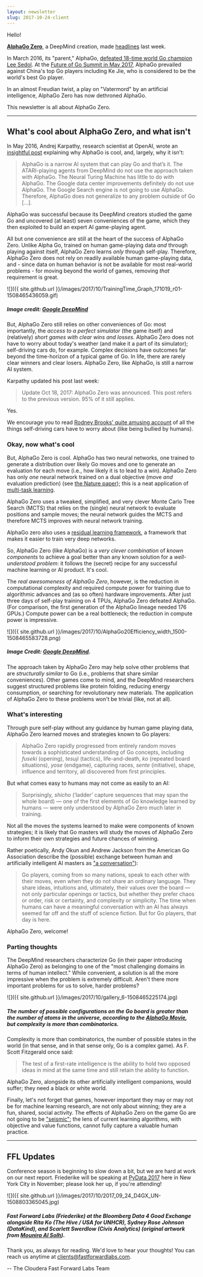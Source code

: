 ```yaml
---
layout: newsletter
slug: 2017-10-24-client
---
```


Hello!

[**AlphaGo Zero**](https://deepmind.com/blog/alphago-zero-learning-scratch/), a DeepMind creation, made [headlines](https://spectrum.ieee.org/tech-talk/robotics/artificial-intelligence/alphago-zero-goes-from-blank-slate-to-grandmaster-in-three-dayswithout-any-help-at-all) last week. 

In March 2016, its "parent," AlphaGo, [defeated 18-time world Go champion Lee Sedol](https://www.theatlantic.com/technology/archive/2016/03/the-invisible-opponent/475611/). At the [Future of Go Summit in May 2017](https://events.google.com/alphago2017/), AlphaGo prevailed against China's top Go players including Ke Jie, who is considered to be the world's best Go player. 

In an almost Freudian twist, a play on "Vatermord" by an artificial intelligence, AlphaGo Zero has now dethroned AlphaGo. 

This newsletter is all about AlphaGo Zero.

---

## What's cool about AlphaGo Zero, and what isn't
In May 2016, Andrej Karpathy, research scientist at OpenAI, wrote an [insightful post](https://medium.com/@karpathy/alphago-in-context-c47718cb95a5) explaining why AlphaGo is cool, and, largely, why it isn't:

> AlphaGo is a narrow AI system that can play Go and that’s it. The ATARI-playing agents from DeepMind do not use the approach taken with AlphaGo. The Neural Turing Machine has little to do with AlphaGo. The Google data center improvements definitely do not use AlphaGo. The Google Search engine is not going to use AlphaGo. Therefore, AlphaGo does not generalize to any problem outside of Go [...].

AlphaGo was successful because its DeepMind creators studied the game Go and uncovered (at least) seven conveniences of the game, which they then exploited to build an expert AI game-playing agent.

All but one convenience are still at the heart of the success of AlphaGo Zero. Unlike Alpha Go, trained on human game-playing data *and* through playing against itself, AlphaGo Zero learns *only* through self-play. Therefore, AlphaGo Zero does not rely on readily available human game-playing data, and - since data on human behavior is not be available for most real-world problems - for moving beyond the world of games, removing *that* requirement is great.

![]({{ site.github.url }}/images/2017/10/TrainingTime_Graph_171019_r01-1508465436059.gif)

##### Image credit: [Google DeepMind](https://deepmind.com/blog/alphago-zero-learning-scratch/)

But, AlphaGo Zero still relies on other conveniences of Go: most importantly, the *access to a perfect simulator* (the game itself) and (relatively) *short games with clear wins and losses*. AlphaGo Zero does not have to worry about today's weather (and make it a part of its simulator); self-driving cars do, for example. Complex decisions have outcomes far beyond the time-horizon of a typical game of Go. In life, there are rarely clear winners and clear losers. AlphaGo Zero, like AlphaGo, is still a narrow AI system.

Karpathy updated his post last week:

> Update Oct 18, 2017: AlphaGo Zero was announced. This post refers to the previous version. 95% of it still applies.

Yes.

We encourage you to read [Rodney Brooks' quite amusing account](https://spectrum.ieee.org/transportation/self-driving/the-big-problem-with-selfdriving-cars-is-people) of all the things self-driving cars have to worry about (like being bullied by humans).

### Okay, now what's cool
But, AlphaGo Zero is cool. AlphaGo has two neural networks, one trained to generate a distribution over likely Go moves and one to generate an evaluation for each move (i.e., how likely it is to lead to a win). AlphaGo Zero has only *one* neural network trained on a dual objective (move *and* evaluation prediction) (see [the Nature paper](https://www.nature.com/nature/journal/v550/n7676/full/nature24270.html)); this is a neat application of [multi-task learning](https://arxiv.org/abs/1706.05098).

AlphaGo Zero uses a tweaked, simplified, and very clever Monte Carlo Tree Search (MCTS) that relies on the (single) neural network to evaluate positions and sample moves; the neural network guides the MCTS and therefore MCTS improves with neural network training.

AlphaGo zero also uses a [residual learning framework](https://arxiv.org/abs/1512.03385), a framework that makes it easier to train very deep networks.

So, AlphaGo Zero (like AlphaGo) is a *very clever combination* of *known components* to achieve a goal better than any known solution for a *well-understood problem*: it follows the (secret) recipe for any successful machine learning or AI product. It's cool.

The *real awesomeness of AlphaGo Zero*, however, is the reduction in computational complexity and required compute power for training due to algorithmic advances and (as so often) hardware improvements. After just three days of self-play training on 4 TPUs, AlphaGo Zero defeated AlphaGo. (For comparison, the first generation of the AlphaGo lineage needed 176 GPUs.) Compute power can be a real bottleneck; the reduction in compute power is impressive.

![]({{ site.github.url }}/images/2017/10/AlphaGo20Efficiency_width_1500-1508465583728.png)

##### Image Credit: [Google DeepMind](https://deepmind.com/blog/alphago-zero-learning-scratch/).

The approach taken by AlphaGo Zero may help solve other problems that are *structurally similar* to Go (i.e., problems that share similar conveniences). Other games come to mind, and the DeepMind researchers suggest structured problems like protein folding, reducing energy consumption, or searching for revolutionary new materials. The application of AlphaGo Zero to these problems won't be trivial (like, not at all).

### What's interesting
Through pure self-play without any guidance by human game playing data, AlphaGo Zero learned moves and strategies known to Go players: 

>AlphaGo Zero rapidly progressed from entirely random moves towards a sophisticated understanding of Go concepts, including *fuseki* (opening), *tesuji* (tactics), life-and-death, *ko* (repeated board situations), *yose* (endgame), capturing races, *sente* (initiative), shape, influence and  territory, all discovered from first principles. 

But what comes easy to humans may not come as easily to an AI:

>Surprisingly, *shicho* (‘ladder’ capture sequences that may span the whole board) — one of the first elements of Go knowledge learned by humans — were only understood by AlphaGo Zero much later in training.

Not all the moves the systems learned to make were components of known strategies; it is likely that Go masters will study the moves of AlphaGo Zero to inform their own strategies and future chances of winning. 

Rather poetically, Andy Okun and Andrew Jackson from the American Go Association describe the (possible) exchange between human and artificially intelligent AI masters as ["a conversation"](https://www.nature.com/nature/journal/v550/n7676/pdf/550336a.pdf)):

> Go players, coming from so many nations, speak to each other with their moves, even when they do not share an ordinary language. They share ideas, intuitions and, ultimately, their values over the board — not only particular openings or tactics, but whether they prefer chaos or order, risk or certainty, and complexity or simplicity. The time when humans can have a meaningful conversation with an AI has always seemed far off and the stuff of science fiction. But for Go players, that day is here.

AlphaGo Zero, welcome!

### Parting thoughts
The DeepMind researchers characterize Go (in their paper introducing AlphaGo Zero) as belonging to one of the "most challenging domains in terms of human intellect." While convenient, a solution is all the more impressive when the problem is extremely difficult.  Aren't there more important problems for us to solve, harder problems? 

![]({{ site.github.url }}/images/2017/10/gallery_6-1508465225174.jpg)

##### The number of possible configurations on the Go board is greater than the number of atoms in the universe, according to the [AlphaGo Movie](https://www.alphagomovie.com/), but complexity is more than combinatorics.

Complexity is more than combinatorics, the number of possible states in the world (in that sense, and in that sense only, Go is a complex game). As F. Scott Fitzgerald once said: 

>The test of a first-rate intelligence is the ability to hold two opposed ideas in mind at the same time and still retain the ability to function.

AlphaGo Zero, alongside its other artificially intelligent companions, would suffer; they need a black or white world. 

Finally, let's not forget that games, however important they may or may not be for machine learning research, are not only about winning; they are a fun, shared, social activity. The effects of AlphaGo Zero on the game Go are not going to be ["seismic"](https://www.quantamagazine.org/artificial-intelligence-learns-to-learn-entirely-on-its-own-20171018/); the lens of current learning algorithms, with objective and value functions, cannot fully capture a valuable human practice.

---

## FFL Updates

Conference season is beginning to slow down a bit, but we are hard at work on our next report. Friederike will be speaking at [PyData 2017](https://pydata.org/nyc2017/) here in New York City in November; please look her up, if you're attending!

![]({{ site.github.url }}/images/2017/10/2017_09_24_D4GX_UN-1508803365045.jpg)

##### Fast Forward Labs (Friederike) at the Bloomberg Data 4 Good Exchange alongside Rita Ko (The Hive / USA for UNHCR), Sydney Rose Johnson (DataKind), and Scarlett Swerdlow (Civis Analytics) (original artwork from [Mounira Al Solh](http://www.documenta14.de/en/artists/13500/mounira-al-solh)). 

Thank you, as always for reading. We'd love to hear your thoughts! You can reach us anytime at clients@fastforwardlabs.com.

-- The Cloudera Fast Forward Labs Team

